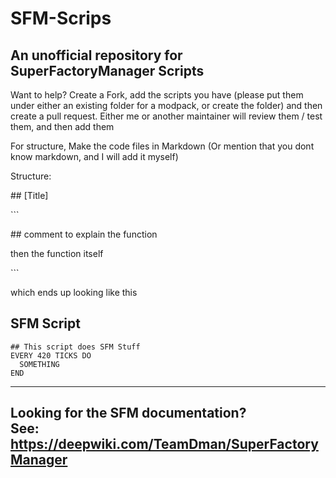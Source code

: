 # SFM-Scrips
## An unofficial repository for SuperFactoryManager Scripts

Want to help? Create a Fork, add the scripts you have (please put them under either an existing folder for a modpack, or create the folder) and then create a pull request.
Either me or another maintainer will review them / test them, and then add them

For structure, Make the code files in Markdown (Or mention that you dont know markdown, and I will add it myself)

Structure:

\## [Title]

\```

\## comment to explain the function

then the function itself

\```

which ends up looking like this

## SFM Script
```
## This script does SFM Stuff
EVERY 420 TICKS DO
  SOMETHING
END
```

---
Looking for the SFM documentation? \
See: https://deepwiki.com/TeamDman/SuperFactoryManager
---
